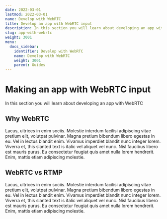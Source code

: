```yaml
---
date: 2022-03-01
lastmod: 2022-03-01
name: Develop with WebRTC
title: Develop an app with WebRTC input
description: In this section you will learn about developing an app with WebRTC
slug: app-with-webrtc
weight: 3001
menu:
  docs_sidebar:
    identifier: Develop with WebRTC
    name: Develop with WebRTC
    weight: 3001
    parent: Guides
---
```

# Making an app with WebRTC input
In this section you will learn about developing an app with WebRTC

## Why WebRTC
Lacus, ultrices in enim sociis. Molestie interdum facilisi adipiscing vitae pretium elit, volutpat pulvinar. Magna pretium bibendum libero egestas in eu. Vel in lectus blandit enim. Vivamus imperdiet blandit nunc integer lorem. Viverra et, this slanted text is italic vel aliquet vel nunc. Nisl faucibus libero est mauris purus. Eu consectetur feugiat quis amet nulla lorem hendrerit. Enim, mattis etiam adipiscing molestie.

## WebRTC vs RTMP
Lacus, ultrices in enim sociis. Molestie interdum facilisi adipiscing vitae pretium elit, volutpat pulvinar. Magna pretium bibendum libero egestas in eu. Vel in lectus blandit enim. Vivamus imperdiet blandit nunc integer lorem. Viverra et, this slanted text is italic vel aliquet vel nunc. Nisl faucibus libero est mauris purus. Eu consectetur feugiat quis amet nulla lorem hendrerit. Enim, mattis etiam adipiscing molestie.